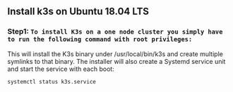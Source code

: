 ## Install k3s on Ubuntu 18.04 LTS 

### Step1: `To install K3s on a one node cluster you simply have to run the following command with root privileges:`

This will install the K3s binary under /usr/local/bin/k3s and create multiple symlinks to that binary. The installer will also create a Systemd service unit and start the service with each boot:

	systemctl status k3s.service

		

